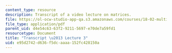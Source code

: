 ```yaml
---
content_type: resource
description: Transcript of a video lecture on matrices.
file: https://ol-ocw-studio-app-qa.s3.amazonaws.com/courses/18-02-multivariable-calculus-fall-2007/e95d2742d636f5dcaaaa152fc428150a_18_022007L03.pdf
file_type: application/pdf
parent_uid: d4e54c63-63f2-9211-5697-e70de7a59fd1
resourcetype: Document
title: "Transcript \u2013 Lecture 3"
uid: e95d2742-d636-f5dc-aaaa-152fc428150a
---
```


